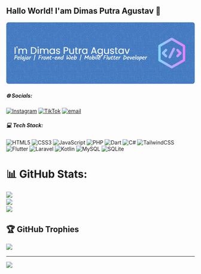 ## Hallo World! I'am Dimas Putra Agustav 👋

![Dimas Putra Agustav](img/github-header-image%20(1).png)

<!--
**MR-rajo/MR-rajo** is a ✨ _special_ ✨ repository because its `README.md` (this file) appears on your GitHub profile.

Here are some ideas to get you started:

- 🔭 I’m currently working on ...
- 🌱 I’m currently learning ...
- 👯 I’m looking to collaborate on ...
- 🤔 I’m looking for help with ...
- 💬 Ask me about ...
- 📫 How to reach me: ...
- 😄 Pronouns: ...
- ⚡ Fun fact: ...
-->
<!-- - 🌱 I’m currently learning **SMK Jakarta Pusat 1**

##### Skills

[![My Skills](https://skillicons.dev/icons?i=tailwindcss,laravel,flutter,kotlin,cs&theme=light)](https://skillicons.dev)

<img src="https://img.shields.io/badge/HTML5-E34F26?style=for-the-badge&logo=html5&logoColor=white">
<img src="https://img.shields.io/badge/CSS3-1572B6?style=for-the-badge&logo=css3&logoColor=white">
<img src="https://img.shields.io/badge/JavaScript-323330?style=for-the-badge&logo=javascript&logoColor=F7DF1E">
<img src="https://img.shields.io/badge/PHP-777BB4?style=for-the-badge&logo=php&logoColor=white">
<img src="https://img.shields.io/badge/Dart-0175C2?style=for-the-badge&logo=dart&logoColor=white">
<img src="https://img.shields.io/badge/Kotlin-B125EA?style=for-the-badge&logo=kotlin&logoColor=white">
<img src="https://img.shields.io/badge/Tailwind_CSS-38B2AC?style=for-the-badge&logo=tailwind-css&logoColor=white">
<img src="https://img.shields.io/badge/Bootstrap-563D7C?style=for-the-badge&logo=bootstrap&logoColor=white">
<img src="https://img.shields.io/badge/Laravel-FF2D20?style=for-the-badge&logo=laravel&logoColor=white">




##### My Sosial Media 
![https://www.instagram.com/syyjoo/](https://img.shields.io/badge/Instagram-E4405F?style=for-the-badge&logo=instagram&logoColor=white) ![https://www.tiktok.com/@agstvv](https://img.shields.io/badge/TikTok-000000?style=for-the-badge&logo=tiktok&logoColor=white) ![https://www.linkedin.com/in/dimas-putra-agustav-2808a32ba/](https://img.shields.io/badge/LinkedIn-0077B5?style=for-the-badge&logo=linkedin&logoColor=white)


##### Statistik Github 
![Dimas GitHub stats](https://github-readme-stats.vercel.app/api?username=MR-Rajo&show_icons=true&theme=gruvbox&locale=id) -->


##### 🌐 Socials:
[![Instagram](https://img.shields.io/badge/Instagram-%23E4405F.svg?logo=Instagram&logoColor=white)](https://instagram.com/AgstvRajo) [![TikTok](https://img.shields.io/badge/TikTok-%23000000.svg?logo=TikTok&logoColor=white)](https://tiktok.com/@AgstvRajo) [![email](https://img.shields.io/badge/Email-D14836?logo=gmail&logoColor=white)](mailto:dimasagustav@gmail.com) 

##### 💻 Tech Stack:
![HTML5](https://img.shields.io/badge/html5-%23E34F26.svg?style=for-the-badge&logo=html5&logoColor=white) ![CSS3](https://img.shields.io/badge/css3-%231572B6.svg?style=for-the-badge&logo=css3&logoColor=white) ![JavaScript](https://img.shields.io/badge/javascript-%23323330.svg?style=for-the-badge&logo=javascript&logoColor=%23F7DF1E) ![PHP](https://img.shields.io/badge/php-%23777BB4.svg?style=for-the-badge&logo=php&logoColor=white) ![Dart](https://img.shields.io/badge/dart-%230175C2.svg?style=for-the-badge&logo=dart&logoColor=white) ![C#](https://img.shields.io/badge/c%23-%23239120.svg?style=for-the-badge&logo=csharp&logoColor=white) ![TailwindCSS](https://img.shields.io/badge/tailwindcss-%2338B2AC.svg?style=for-the-badge&logo=tailwind-css&logoColor=white) ![Flutter](https://img.shields.io/badge/Flutter-%2302569B.svg?style=for-the-badge&logo=Flutter&logoColor=white) ![Laravel](https://img.shields.io/badge/laravel-%23FF2D20.svg?style=for-the-badge&logo=laravel&logoColor=white) ![Kotlin](https://img.shields.io/badge/kotlin-%237F52FF.svg?style=for-the-badge&logo=kotlin&logoColor=white) ![MySQL](https://img.shields.io/badge/mysql-4479A1.svg?style=for-the-badge&logo=mysql&logoColor=white) ![SQLite](https://img.shields.io/badge/sqlite-%2307405e.svg?style=for-the-badge&logo=sqlite&logoColor=white)
# 📊 GitHub Stats:
![](https://github-readme-stats.vercel.app/api?username=MR-Rajo&theme=gruvbox&hide_border=false&include_all_commits=false&count_private=false)<br/>
![](https://nirzak-streak-stats.vercel.app/?user=MR-Rajo&theme=gruvbox&hide_border=false)<br/>
![](https://github-readme-stats.vercel.app/api/top-langs/?username=MR-Rajo&theme=gruvbox&hide_border=false&include_all_commits=false&count_private=false&layout=compact)

## 🏆 GitHub Trophies
![](https://github-profile-trophy.vercel.app/?username=MR-Rajo&theme=radical&no-frame=false&no-bg=true&margin-w=4)

---
[![](https://visitcount.itsvg.in/api?id=MR-Rajo&icon=0&color=0)](https://visitcount.itsvg.in)

<!-- Proudly created with GPRM ( https://gprm.itsvg.in ) -->